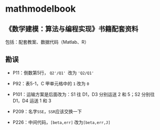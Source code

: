 # mathmodelbook

## 《数学建模：算法与编程实现》书籍配套资料

包括：配套教案、数据代码（Matlab、R）

## 勘误

- P11：倒数第5行， `Q2'/Q1' `改为 ``'Q2/Q1' ``

- P92：表5-1，C 甲单元格中的 `1` 改为 `0`

- P101：运输方案是后面改为：S1 往 D1，D3 分别运送 2 和 5；S2 分别往 D1，D4 运送 1 和 3

- P209：名字`SSE`，`SSR`应该交换一下

- P226：中间代码，`[beta,err]` 改为`[beta,err,J]`
